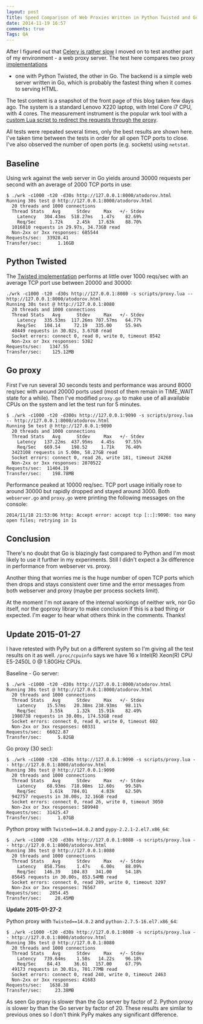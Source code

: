 ```yaml
---
layout: post
Title: Speed Comparison of Web Proxies Written in Python Twisted and Go
date: 2014-11-19 16:57
comments: true
Tags: QA
---
```


After I figured out that
[Celery is rather slow](/blog/2014/11/11/speeding-up-celery-backends-part-3/)
I moved on to test another part of my environment - a web proxy server.
The test here compares two proxy 
[implementations](https://gist.github.com/atodorov/666035d270d97d982cd5)
- one with Python Twisted,
the other in Go. The backend is a simple web server written in Go, which is
probably the fastest thing when it comes to serving HTML.

The test content is a snapshot of the front page of this blog taken few days ago.
The system is a standard Lenovo X220 laptop, with Intel Core i7 CPU, with 4 cores.
The measurement instrument is the popular wrk tool with a
[custom Lua script to redirect the requests through the proxy](/blog/2014/11/18/proxy-support-for-wrk-http-benchmarking-tool/).

All tests were repeated several times, only the best results are shown here.
I've taken time between the tests in order for all open TCP ports to close.
I've also observed the number of open ports (e.g. sockets) using `netstat`.

Baseline
--------

Using wrk against the web server in Go yields around 30000 requests per second
with an average of 2000 TCP ports in use:

    $ ./wrk -c1000 -t20 -d30s http://127.0.0.1:8000/atodorov.html
    Running 30s test @ http://127.0.0.1:8000/atodorov.html
      20 threads and 1000 connections
      Thread Stats   Avg      Stdev     Max   +/- Stdev
        Latency   304.43ms  518.27ms   1.47s    82.69%
        Req/Sec     1.72k     2.45k   17.63k    88.70%
      1016810 requests in 29.97s, 34.73GB read
      Non-2xx or 3xx responses: 685544
    Requests/sec:  33928.41
    Transfer/sec:      1.16GB


Python Twisted
--------------

The [Twisted implementation](https://gist.github.com/atodorov/666035d270d97d982cd5)
performs at little over 1000 reqs/sec with an average TCP port use between 20000 and 30000:

    ./wrk -c1000 -t20 -d30s http://127.0.0.1:8080 -s scripts/proxy.lua -- http://127.0.0.1:8000/atodorov.html
    Running 30s test @ http://127.0.0.1:8080
      20 threads and 1000 connections
      Thread Stats   Avg      Stdev     Max   +/- Stdev
        Latency   335.53ms  117.26ms 707.57ms   64.77%
        Req/Sec   104.14     72.19   335.00     55.94%
      40449 requests in 30.02s, 3.67GB read
      Socket errors: connect 0, read 0, write 0, timeout 8542
      Non-2xx or 3xx responses: 5382
    Requests/sec:   1347.55
    Transfer/sec:    125.12MB


Go proxy
--------

First I've run several 30 seconds tests and performance was around 8000 req/sec
with around 20000 ports used (most of them remain in TIME_WAIT state for a while).
Then I've modified `proxy.go` to make use of all available CPUs on the system and let
the test run for 5 minutes.

    $ ./wrk -c1000 -t20 -d300s http://127.0.0.1:9090 -s scripts/proxy.lua -- http://127.0.0.1:8000/atodorov.html
    Running 5m test @ http://127.0.0.1:9090
      20 threads and 1000 connections
      Thread Stats   Avg      Stdev     Max   +/- Stdev
        Latency   137.22ms  437.95ms   4.45s    97.55%
        Req/Sec   669.54    198.52     1.71k    76.40%
      3423108 requests in 5.00m, 58.27GB read
      Socket errors: connect 0, read 26, write 181, timeout 24268
      Non-2xx or 3xx responses: 2870522
    Requests/sec:  11404.19
    Transfer/sec:    198.78MB

Performance peaked at 10000 req/sec. TCP port usage initially rose to around 30000
but rapidly dropped and stayed around 3000. Both `webserver.go` and `proxy.go` were
printing the following messages on the console:

    2014/11/18 21:53:06 http: Accept error: accept tcp [::]:9090: too many open files; retrying in 1s

Conclusion
----------

There's no doubt that Go is blazingly fast compared to Python and I'm most likely to use it
further in my experiments. Still I didn't expect a 3x difference in performance from webserver vs. proxy.

Another thing that worries me is the huge number of open TCP ports which then drops and stays
consistent over time and the error messages from both webserver and proxy (maybe per process sockets limit).

At the moment I'm not aware of the internal workings of neither wrk, nor
Go itself, nor the goproxy library to make conclusion if this is a bad thing or expected.
I'm eager to hear what others think in the comments. Thanks!


Update 2015-01-27
-----------------

I have retested with PyPy but on a different system so I'm giving all the test results
on it as well. `/proc/cpuinfo` says we have 16 x Intel(R) Xeon(R) CPU E5-2450L 0 @ 1.80GHz
CPUs. 

Baseline - Go server:

    $ ./wrk -c1000 -t20 -d30s http://127.0.0.1:8000/atodorov.html
    Running 30s test @ http://127.0.0.1:8000/atodorov.html
      20 threads and 1000 connections
      Thread Stats   Avg      Stdev     Max   +/- Stdev
        Latency    15.57ms   20.38ms 238.93ms   98.11%
        Req/Sec     3.55k     1.32k   15.91k    82.49%
      1980738 requests in 30.00s, 174.53GB read
      Socket errors: connect 0, read 0, write 0, timeout 602
      Non-2xx or 3xx responses: 60331
    Requests/sec:  66022.87
    Transfer/sec:      5.82GB


Go proxy (30 sec):

    $ ./wrk -c1000 -t20 -d30s http://127.0.0.1:9090 -s scripts/proxy.lua -- http://127.0.0.1:8000/atodorov.html
    Running 30s test @ http://127.0.0.1:9090
      20 threads and 1000 connections
      Thread Stats   Avg      Stdev     Max   +/- Stdev
        Latency    68.93ms  718.98ms  12.60s    99.58%
        Req/Sec     1.61k   784.01     4.83k    62.50%
      942757 requests in 30.00s, 32.16GB read
      Socket errors: connect 0, read 26, write 0, timeout 3050
      Non-2xx or 3xx responses: 589940
    Requests/sec:  31425.47
    Transfer/sec:      1.07GB


Python proxy with `Twisted==14.0.2` and `pypy-2.2.1-2.el7.x86_64`:

    $ ./wrk -c1000 -t20 -d30s http://127.0.0.1:8080 -s scripts/proxy.lua -- http://127.0.0.1:8000/atodorov.html
    Running 30s test @ http://127.0.0.1:8080
      20 threads and 1000 connections
      Thread Stats   Avg      Stdev     Max   +/- Stdev
        Latency   858.75ms    1.47s    6.00s    88.09%
        Req/Sec   146.39    104.83   341.00     54.18%
      85645 requests in 30.00s, 853.54MB read
      Socket errors: connect 0, read 289, write 0, timeout 3297
      Non-2xx or 3xx responses: 76567
    Requests/sec:   2854.45
    Transfer/sec:     28.45MB

**Update 2015-01-27-2**

Python proxy with `Twisted==14.0.2` and `python-2.7.5-16.el7.x86_64`:

    $ ./wrk -c1000 -t20 -d30s http://127.0.0.1:8080 -s scripts/proxy.lua -- http://127.0.0.1:8000/atodorov.html
    Running 30s test @ http://127.0.0.1:8080
      20 threads and 1000 connections
      Thread Stats   Avg      Stdev     Max   +/- Stdev
        Latency   739.64ms    1.58s   14.22s    96.18%
        Req/Sec    84.43     36.61   157.00     67.79%
      49173 requests in 30.01s, 701.77MB read
      Socket errors: connect 0, read 240, write 0, timeout 2463
      Non-2xx or 3xx responses: 41683
    Requests/sec:   1638.38
    Transfer/sec:     23.38MB


As seen Go proxy is slower than the Go server by factor of 2.
Python proxy is slower by than the Go server by factor of 20.
These results are similar to previous ones so I don't think PyPy
makes any significant difference.
